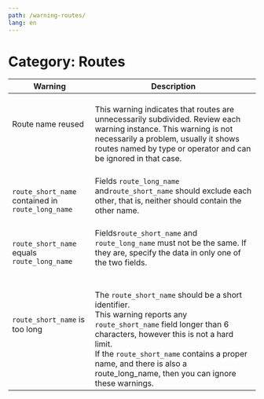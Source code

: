 ```yaml
---
path: /warning-routes/
lang: en
---
```


# Category: Routes

| Warning                                      | Description                                                                                                                                                                                                                                                                             |
|-----------------------------------------------|-----------------------------------------------------------------------------------------------------------------------------------------------------------------------------------------------------------------------------------------------------------------------------------------|
| Route name reused      <br><br><br>                       | <br> This warning indicates that routes are unnecessarily subdivided. Review each warning instance. This warning is not necessarily a problem, usually it shows routes named by type or operator and can be ignored in that case.                                                          <br><br>  |
| <br>```route_short_name``` contained in ```route_long_name``` | Fields ```route_long_name``` and```route_short_name``` should exclude each other, that is, neither should contain the other name.   <br>                                                                                                                                                               |
|<br>```route_short_name``` equals ```route_long_name``` <br>      | <br> Fields```route_short_name``` and ```route_long_name``` must not be the same. If they are, specify the data in only one of the two fields.    <br><br>                                                                                                                                                      |
|```route_short_name``` is too long <br><br><br>                | <br>The ```route_short_name``` should be a short identifier. <br> This warning reports any ```route_short_name``` field longer than 6 characters, however this is not a hard limit. <br> If the ```route_short_name``` contains  a proper name, and there is also a route_long_name, then you can ignore these warnings. |                                                                                                                                                                                                                                                                                                                                                                                                                                                                                                                                       
